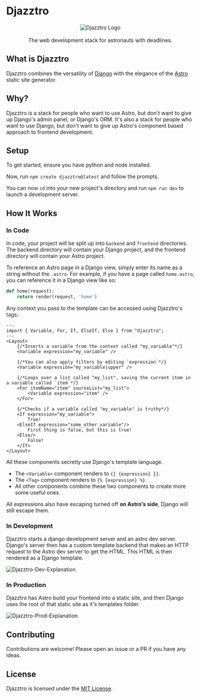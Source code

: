 <!-- Disables the inline html warning -->
<!-- markdownlint-disable MD030 MD033 -->

# Djazztro

<p align="center">
<img src="https://user-images.githubusercontent.com/25644444/201508399-c98f41ab-3790-4c20-b82c-5b47ff3370f2.png" alt="Djazztro Logo"/><br/><br/>
The web development stack for astronauts with deadlines.
</p>

## What is Djazztro

Djazztro combines the versatility of [Django](https://www.djangoproject.com/) with the elegance of the [Astro](https://www.astro.build/) static site generator.

## Why?

Djazztro is a stack for people who want to use Astro, but don't want to give up Django's admin panel, or Django's ORM. It's also a stack for people who want to use Django, but don't want to give up Astro's component based approach to frontend development.

## Setup

To get started, ensure you have python and node installed.

Now, run `npm create djazztro@latest` and follow the prompts.

You can now `cd` into your new project's directory and run `npm run dev` to launch a development server.

## How It Works

### In Code

In code, your project will be split up into `backend` and `frontend` directories. The backend directory will contain your Django project, and the frontend directory will contain your Astro project.

To reference an Astro page in a Django view, simply enter its name as a string without the `.astro`. For example, if you have a page called `home.astro`, you can reference it in a Django view like so:

```python
def home(request):
    return render(request, 'home')
```

Any context you pass to the template can be accessed using Djazztro's tags:

```astro
---
import { Variable, For, If, ElseIf, Else } from "djazztro";
---
<Layout>
    {/*Inserts a variable from the context called "my_variable"*/}
    <Variable expression="my_variable" />

    {/*You can also apply filters by editing `expression`*/}
    <Variable expression="my_variable|upper" />

    {/*Loops over a list called "my_list", saving the current item in a variable called `item`*/}
    <For itemName="item" sourceList="my_list">
        <Variable expression="item" />
    </For>

    {/*Checks if a variable called "my_variable" is truthy*/}
    <If expression="my_variable">
        True!
    <ElseIf expression="some_other_variable"/>
        First thing is false, but this is true!
    <Else/>
        False!
    </If>
</Layout>
```

All these components secretly use Django's template language.

-   The `<Variable>` component renders to `{{ {expression} }}`.
-   The `<Tag>` component renders to `{% {expression} %}`.
-   All other components combine these two components to create more some useful ones.

All expressions also have escaping turned off **on Astro's side**, Django will still escape them.

### In Development

Djazztro starts a django development server and an astro dev server. Django's server then has a custom template backend that makes an HTTP request to the Astro dev server to get the HTML. This HTML is then rendered as a Django template.

![Djazztro-Dev-Explanation](https://user-images.githubusercontent.com/25644444/201508127-5d5d76b2-0f07-4c8c-a80a-9a0e3718104f.png)

### In Production

Djazztro has Astro build your frontend into a static site, and then Django uses the root of that static site as it's templates folder.

![Djazztro-Prod-Explanation](https://user-images.githubusercontent.com/25644444/201508342-d728a9ff-aead-4544-baa9-9de8adc9f026.png)

## Contributing

Contributions are welcome! Please open an issue or a PR if you have any ideas.

## License

Djazztro is licensed under the [MIT License](LICENSE).
